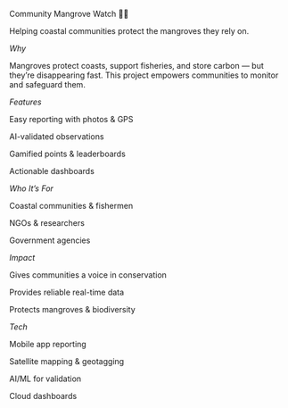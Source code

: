 Community Mangrove Watch 🌿🌊

Helping coastal communities protect the mangroves they rely on.

*Why*

Mangroves protect coasts, support fisheries, and store carbon — but they’re disappearing fast. This project empowers communities to monitor and safeguard them.

*Features*

Easy reporting with photos & GPS

AI-validated observations

Gamified points & leaderboards

Actionable dashboards

*Who It’s For*

Coastal communities & fishermen

NGOs & researchers

Government agencies

*Impact*

Gives communities a voice in conservation

Provides reliable real-time data

Protects mangroves & biodiversity

*Tech*

Mobile app reporting

Satellite mapping & geotagging

AI/ML for validation

Cloud dashboards
